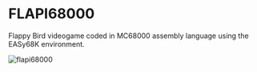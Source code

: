 # FLAPI68000

Flappy Bird videogame coded in MC68000 assembly language using the EASy68K environment.

![flapi68000](https://github.com/berenar/EC2/JOC/FLAPI.PNG)

